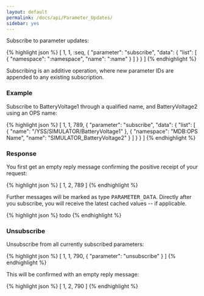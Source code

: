 ```yaml
---
layout: default
permalink: /docs/api/Parameter_Updates/
sidebar: yes
---
```


Subscribe to parameter updates:

{% highlight json %}
[ 1, 1, :seq, {
    "parameter": "subscribe",
    "data": {
        "list": [
            { "namespace": ":namespace", "name": ":name" }
        ]
    }
} ]
{% endhighlight %}
    
Subscribing is an additive operation, where new parameter IDs are appended to any existing subscription.    

### Example

Subscribe to BatteryVoltage1 through a qualified name, and BatteryVoltage2 using an OPS name:

{% highlight json %}
[ 1, 1, 789, {
    "parameter": "subscribe",
    "data": {
        "list": [
            { "name": "/YSS/SIMULATOR/BatteryVoltage1" },
            { "namespace": "MDB:OPS Name", "name": "SIMULATOR_BatteryVoltage2" }
        ]
    }
} ]
{% endhighlight %}

### Response

You first get an empty reply message confirming the positive receipt of your request:

{% highlight json %}
[ 1, 2, 789 ]
{% endhighlight %}
    
Further messages will be marked as type <tt>PARAMETER_DATA</tt>. Directly after you subscribe, you will receive the latest cached values -- if applicable.

{% highlight json %}
todo
{% endhighlight %}


### Unsubscribe

Unsubscribe from all currently subscribed parameters:

{% highlight json %}
[ 1, 1, 790, { "parameter": "unsubscribe" } ]
{% endhighlight %}

This will be confirmed with an empty reply message:

{% highlight json %}
[ 1, 2, 790 ]
{% endhighlight %}
